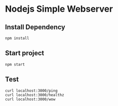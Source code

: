 # Nodejs Simple Webserver


## Install Dependency

```
npm install
```

## Start project

```
npm start
```

## Test
```
curl localhost:3000/ping
curl localhost:3000/healthz
curl localhost:3000/wow
```
